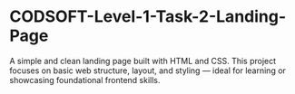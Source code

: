 # CODSOFT-Level-1-Task-2-Landing-Page
A simple and clean landing page built with HTML and CSS. This project focuses on basic web structure, layout, and styling — ideal for learning or showcasing foundational frontend skills.
